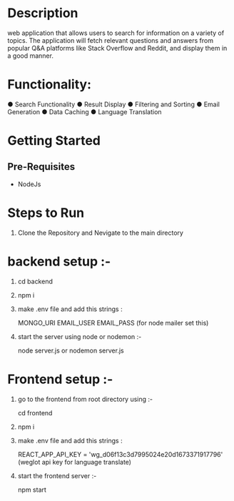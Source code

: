 # Description
web application that allows users to search for information on a variety of topics. The application will fetch relevant questions and answers from popular Q&A platforms like Stack Overflow and Reddit, and display them in a good manner.

# Functionality:
● Search Functionality
● Result Display
● Filtering and Sorting
● Email Generation
● Data Caching
● Language Translation

# Getting Started
## Pre-Requisites
- NodeJs

# Steps to Run

1. Clone the Repository and Nevigate to the main directory

# backend setup :-
  
1. cd backend

2. npm i

3. make .env file and add this strings :

     MONGO_URI
     EMAIL_USER
     EMAIL_PASS  (for node mailer set this)

5. start the server using node or nodemon :-

    node server.js  or  nodemon server.js

# Frontend setup :-

1. go to the frontend from root directory using :- 

    cd frontend

2. npm i

3. make .env file and add this strings :

     REACT_APP_API_KEY = 'wg_d06f13c3d7995024e20d1673371917796'  (weglot api key for language translate)

4. start the frontend server :-

    npm start